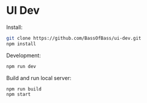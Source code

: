 # UI Dev
Install:
```sh
git clone https://github.com/BassOfBass/ui-dev.git
npm install
```

Development:
```sh
npm run dev
```

Build and run local server: 
```sh
npm run build
npm start
```